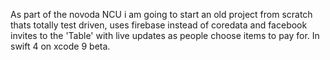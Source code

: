 As part of the novoda NCU i am going to start an old project from scratch thats totally test driven, uses firebase instead of coredata and facebook invites to the 'Table' with live updates as people choose items to pay for. In swift 4 on xcode 9 beta.
